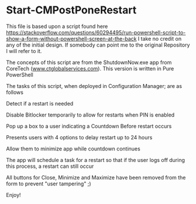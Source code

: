 ﻿# Start-CMPostPoneRestart
This file is based upon a script found here https://stackoverflow.com/questions/60294495/run-powershell-script-to-show-a-form-without-powershell-screen-at-the-back
I take no credit on any of the initial design.   If somebody can point me to the original Repository I will refer to it.

The concepts of this script are from the ShutdownNow.exe app from CoreTech (www.ctglobalservices.com).  This version is written in Pure PowerShell

The tasks of this script, when deployed in Configuration Manager; are as follows

Detect if a restart is needed

Disable Bitlocker temporarily to allow for restarts when PIN is enabled

Pop up a box to a user indicating a Countdown Before restart occurs

Presents users with 4 options to delay restart up to 24 hours

Allow them to minimize app while countdown continues

The app will schedule a task for a restart so that if the user logs off during this process, a restart can still occur

All buttons for Close, Minimize and Maximize have been removed from the form to prevent "user tampering" ;)

Enjoy!
